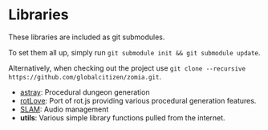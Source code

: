 # Libraries

These libraries are included as git submodules.

To set them all up, simply run `git submodule init && git submodule update`.

Alternatively, when checking out the project use `git clone --recursive https://github.com/globalcitizen/zomia.git`.

 * [astray](https://github.com/SiENcE/astray): Procedural dungeon generation
 * [rotLove](https://github.com/paulofmandown/rotLove): Port of rot.js providing various procedural generation features.
 * [SLAM](https://github.com/vrld/slam/): Audio management
 * __utils__: Various simple library functions pulled from the internet.
